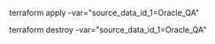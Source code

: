 terraform apply -var="source_data_id_1=Oracle_QA"

terraform destroy -var="source_data_id_1=Oracle_QA"